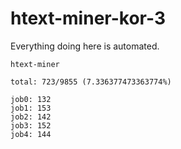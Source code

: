 # htext-miner-kor-3

Everything doing here is automated.

```
htext-miner

total: 723/9855 (7.336377473363774%)

job0: 132
job1: 153
job2: 142
job3: 152
job4: 144
```